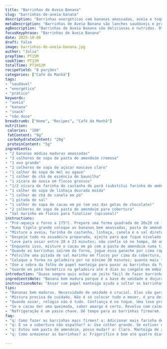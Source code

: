 ```yaml
---
title: "Barrinhas de Aveia Banana"
slug: "barrinhas-de-aveia-banana"
description: "Barrinhas energéticas com bananas amassadas, aveia e toque crocante de farinha de castanha. O cacau em pó substitui o chocolate para um sabor diferente, menos doce. Feitas sem farinha de trigo e ajustadas para ter textura densa, porém macia ao morder. Um café da manhã prático, que rende 8 pedaços generosos, para quem curte coisa natural, adoçada na medida, com gostinho de casa. Dá para guardar na geladeira e comer no dia seguinte. Ideal para rotina corrida, lanche das crianças ou até pré-treino."
metaDescription: "Barrinhas de Aveia Banana são lanches saudáveis e práticos que equilibram doçura e textura perfeita. Ideal para quem busca energia na rotina."
ogDescription: "Barrinhas de Aveia Banana são deliciosas e nutridas. Ótima opção de lanche natural que vai fácil na rotina."
focusKeyphrase: "Barrinhas de Aveia Banana"
date: 2025-10-08
draft: false
image: barrinhas-de-aveia-banana.jpg
author: "Julia"
prepTime: PT15M
cookTime: PT22M
totalTime: PT1H12M
recipeYield: "8 porções"
categories: ["Café da Manhã"]
tags:
- "saudável"
- "energético"
- "prático"
keywords:
- "aveia"
- "banana"
- "snack"
- "não doce"
breadcrumb: ["Home", "Recipes", "Café da Manhã"]
nutrition: 
 calories: "180"
 fatContent: "9g"
 carbohydrateContent: "20g"
 proteinContent: "5g"
ingredients:
- "2 bananas médias maduras amassadas"
- "3 colheres de sopa de pasta de amendoim cremosa"
- "1 ovo grande"
- "2 colheres de sopa de açúcar mascavo claro"
- "1 colher de sopa de mel ou agave"
- "1 colher de chá de essência de baunilha"
- "1 xícara de aveia em flocos grossos"
- "1/2 xícara de farinha de castanha do pará (substitui farinha de amêndoas)"
- "1 colher de sopa de linhaça dourada moída"
- "1 colher de chá de canela em pó"
- "1 pitada de sal"
- "1 colher de sopa de cacau em pó (em vez das gotas de chocolate)"
- "2 colheres de sopa de pasta de amendoim para cobertura"
- "Sal marinho em flocos para finalizar (opcional)"
instructions:
- "Pré-aqueça o forno a 175°C. Prepare uma forma quadrada de 20x20 cm forrando com papel manteiga, deixando sobra nas bordas pra facilitar depois."
- "Numa tigela grande coloque as bananas bem amassadas, pasta de amendoim, ovo, açúcar mascavo, mel e a baunilha. Bata com um fouet até incorporar tudo bem; não precisa ser banho-maria, só evitar grumos de açúcar."
- "Misture a aveia, farinha de castanha, linhaça, canela e o sal direto nessa tigela. Use uma espátula ou colher grande. Vá mexendo até formar uma massa pegajosa. Vai parecer que ainda falta um pouco de umidade, mas essa textura é normal."
- "Despeje tudo na assadeira preparada, ajeite para que fique nivelado. Com uma espátula úmida fica mais fácil. Vai formar uma camada grossa."
- "Leve para assar entre 20 e 23 minutos; não confie só no tempo, dê uma apertadinha no meio – deve estar firme, com leve resistência, não molhado nem duro demais. O cheiro de canela vai começar a subir."
- "Enquanto isso, misture o cacau em pó com a pasta de amendoim numa tigela que possa ir ao micro-ondas. Aqueça em intervalos de 30 segundos, mexendo sempre até ficar brilhante e fácil de espalhar. Cuidado pra não queimar e ficar amargo."
- "Quando as barrinhas saírem do forno, jogue essa ganache por cima rapidinho e espalhe. Se demorar muito a camada endurece e não fica uniforme."
- "Polvilhe uma pitada de sal marinho em flocos por cima da cobertura, se quiser realçar sabor e dar contraste entre doce e salgado."
- "Coloque a forma na geladeira por no mínimo 30 minutos; quanto mais tempo, mais firmes e fáceis de cortar as barrinhas ficam. Paciência aqui é ouro."
- "Use a sobra da folha de papel manteiga para puxar as barrinhas da forma. Corte em quadrados generosos ou retângulos, conforme a vontade."
- "Guarde em pote hermético na geladeira até 4 dias ou congele em embalagens individuais para lanches futuros."
introduction: "Quase sempre quis achar um jeito fácil de fazer barrinhas que não fosse doce demais nem muito ressecadas. Daqueles que grudam nos dentes e enjoam rápido. A banana madura traz umidade e doçura natural, sem precisar exagerar no açúcar. Substituir a farinha de amêndoas pela castanha do pará deu um sabor mais terroso e uma textura que agrada de verdade. E o cacau em pó no lugar das gotas de chocolate é uma sacada que usei para deixar o sabor menos enjoativo, mais encorpado, cheiroso. Não é só receita pra café; vira lanche, pré-treino, até lanchinho pra levar no trabalho ou pra escola. É daquelas que testei muito, até acertar ponto certo da massa, do jeito de assar, até achar a textura da cobertura certa. E faz bem ter uma coisa na geladeira, pronta pra aguentar qualquer fome."
ingredientsNote: "Banana bem madura porque é a base de umidade e doçura natural. Pasta de amendoim tem que ser cremosa pra integrar bem no líquido; substitua por manteiga de castanha ou tahine se quiser variar. Açúcar mascavo dá cor e um toque de sabor, mel pode ser substituído por xarope de bordo ou agave. Farinha de castanha do pará deixa essas barrinhas ricas em gordura boa e crocante, mas pode trocar pela farinha de aveia ou farinha de coco, se quiser versão mais leve. Linhaça moída não só dá umidade como ajuda na liga, por isso não pule. O sal é importante pra ressaltar sabores e dar contraste, sem ele o doce fica flat. No lugar do cacau em pó, se quiser algo diferente, raspas de laranja cristalizada também funcionam, ou um mix de especiarias como noz moscada e cardamomo."
instructionsNote: "Assar com papel manteiga ajuda a soltar as barrinhas fácil. Acompanhe mais pelo aspecto que pelo tempo; o centro não pode ser mole demais senão quebra na hora de cortar. Misturar a massa direto na tigela reduz louça e garante que tudo fica uniforme. Se não tiver micro-ondas, aqueça a ganache em banho-maria, sem apertar muito o fogo para evitar que queime o cacau ou separe a gordura da pasta de amendoim. A cobertura tem que estar fluida, tipo creme para espalhar. Refrigeração é fundamental para firmar barrinhas e deixar a cobertura perfeita, quem tenta cortar quente acaba com migalhas e camada irregular. Use faca grande e afiada, limpa entre os cortes para manter as bordas limpas. As barrinhas podem perder um pouco da crocância da cobertura na geladeira, então tire do frio 10 minutos antes de comer, se puder."
tips:
- "Bananas bem maduras. Necessidade de umidade é crucial. Elas vão garantir que a massa não fique seca. Fique atento ao amassá-las, quanto mais elas se desmancharem, melhor. A textura vai ser suave, quase como um purê."
- "Mistura precisa de cuidado. Não é só colocar tudo e mexer, é pra deixar tudo bem incorporado. Use um fouet. Isso evita grumos. Mas não é para ficar batendo demais, só o suficiente para tudo se unir."
- "Quando assar, relógio não é tudo. Confiança é no toque. Uma leve pressão no meio deve mostrar resistência. Cheiro de canela vai invadir a cozinha. Se estiver mole demais, ainda não é hora de tirar."
- "Se o cacau der uma queimada, sabor amargo é certo. Revolva com calma, no micro-ondas ou em banho-maria. O objetivo é uma pasta brilhante, que espalha fácil. Não queime, isso pode estragar todas as barrinhas."
- "Refrigeração é um passo chave. Dê tempo para as barrinhas firmarem. Se cortar antes, morde e elas se desmancham. O ideal é esperar 30 minutos no frio. Vinte seriam muito pouco. Tem que ter paciência aqui."
faq:
- "q: Como fazer as barrinhas mais firmes? a: Adicionar mais farinha de castanha. Ou troque por aveia. Menos banana também ajuda. Moer a linhaça é essencial."
- "q: E se a cobertura não espalhar? a: Use colher grande. Se estiver muito dura, aqueça mais um pouco. Pode misturar um pouco de água quente para ficar mais suave."
- "q: Estou sem pasta de amendoim, posso mudar? a: Claro. Manteiga de amêndoa ou até tahine funcionam. Mas sempre, escolhemos as versões cremosas. Textura é tudo."
- "q: Como armazenar as barrinhas? a: Frigorífico é bom até quatro dias. Se quiser mais, congele. Coloque em porções individuais em saquinhos. Descongelar é fácil e rápido."

---
```

